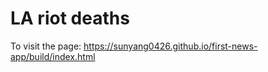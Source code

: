 LA riot deaths
===============

To visit the page: 
https://sunyang0426.github.io/first-news-app/build/index.html